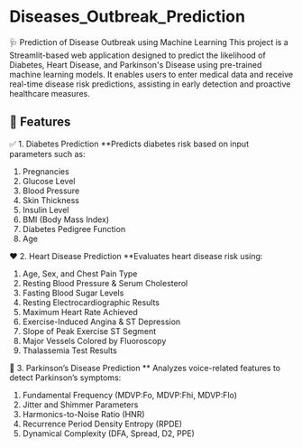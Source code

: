 # Diseases_Outbreak_Prediction
🩺 Prediction of Disease Outbreak using Machine Learning
This project is a Streamlit-based web application designed to predict the likelihood of Diabetes, Heart Disease, and Parkinson's Disease using pre-trained machine learning models. It enables users to enter medical data and receive real-time disease risk predictions, assisting in early detection and proactive healthcare measures.
## 🚀 Features

✅ 1. Diabetes Prediction
**Predicts diabetes risk based on input parameters such as:
1) Pregnancies
2) Glucose Level
3) Blood Pressure
4) Skin Thickness
5) Insulin Level
6) BMI (Body Mass Index)
7) Diabetes Pedigree Function
8) Age

❤️ 2. Heart Disease Prediction
**Evaluates heart disease risk using:
1) Age, Sex, and Chest Pain Type
2) Resting Blood Pressure & Serum Cholesterol
3) Fasting Blood Sugar Levels
4) Resting Electrocardiographic Results
5) Maximum Heart Rate Achieved
6) Exercise-Induced Angina & ST Depression
7) Slope of Peak Exercise ST Segment
8) Major Vessels Colored by Fluoroscopy
9) Thalassemia Test Results

🧠 3. Parkinson’s Disease Prediction
** Analyzes voice-related features to detect Parkinson’s symptoms:
1) Fundamental Frequency (MDVP:Fo, MDVP:Fhi, MDVP:Flo)
2) Jitter and Shimmer Parameters
3) Harmonics-to-Noise Ratio (HNR)
4) Recurrence Period Density Entropy (RPDE)
5) Dynamical Complexity (DFA, Spread, D2, PPE)
